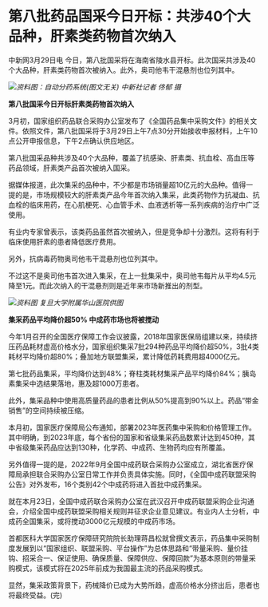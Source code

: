 # 第八批药品国采今日开标：共涉40个大品种，肝素类药物首次纳入

中新网3月29日电 今日，第八批国采将在海南省陵水县开标。此次国采共涉及40个大品种，肝素类药物首次被纳入。此外，奥司他韦干混悬剂也位列其中。

![](https://inews.gtimg.com/news_bt/OHviGOntlnCh1qoCKSMRJ5ag4HQ8rItwpYr8NBmVRAFfYAA/1000)_资料图：自动分药系统(图文无关)
中新社记者 佟郁 摄_

**第八批国采今日开标肝素类药物首次纳入**

3月初，国家组织药品联合采购办公室发布了《全国药品集中采购文件》的相关文件。依照文件，第八批国采将于3月29日上午7点30分开始接收申报材料，上午10点公开申报信息，下午2点确认供应地区。

第八批国采品种共涉及40个大品种，覆盖了抗感染、肝素类、抗血栓、高血压等药品领域，肝素类产品首次被纳入国采。

据媒体报道，此次集采的品种中，不少都是市场销量超10亿元的大品种。值得一提的是，市场规模较大的肝素类产品今年首次纳入集采，此类药物作为抗凝血、抗血栓的临床用药，在心肌梗死、心血管手术、血液透析等一系列疾病的治疗中广泛使用。

有业内专家曾表示，该类药品虽然首次被纳入，但是竞争却十分激烈。这将有利于临床使用肝素的患者降低医疗费用。

另外，抗病毒药物奥司他韦干混悬剂也位列其中。

不过这不是奥司他韦首次进入集采，在上一批集采中，奥司他韦每片从平均4.5元降至1元。而此次纳入的干混悬剂则是近年来市场新推出的剂型。

![](https://inews.gtimg.com/news_bt/OA2YPXx7vstyuIttegSiNWFKds9oyXCxfGg6QPsxOGs24AA/1000)_资料图
复旦大学附属华山医院供图_

**集采药品平均降价超50% 中成药市场也将被搅动**

今年1月召开的全国医疗保障工作会议披露，2018年国家医保局组建以来，持续挤压药品耗材虚高价格水分，国家组织集采7批294种药品平均降价超50%，3批4类耗材平均降价超80%；叠加地方联盟集采，累计降低药耗费用超4000亿元。

第七批药品集采，平均降价达到48%；脊柱类耗材集采产品平均降价84%；胰岛素集采中选结果落地，惠及超1000万患者。

此外，集采品种中使用高质量药品的患者比例从50%提高到90%以上。药品“带金销售”的空间持续被压缩。

本月初，国家医疗保障局公布通知，部署2023年医药集中采购和价格管理工作。其中明确，到2023年底，每个省份的国家和省级集采药品数累计达到450种，其中省级集采药品应达到130种，化学药、中成药、生物药均应有所覆盖。

另外值得一提的是，2022年9月全国中成药联合采购办公室成立，湖北省医疗保障局承担联合采购办公室日常工作并负责具体实施。同时，《全国中成药联盟采购公告》对外发布，16个类别42个中成药将进入首批中成药集采。

就在本月23日，全国中成药联合采购办公室在武汉召开中成药联盟采购企业沟通会，介绍全国中成药联盟采购相关规则并征求企业意见建议。有业内人士分析，中成药全国集采，或将搅动3000亿元规模的中成药市场。

首都医科大学国家医疗保障研究院院长助理蒋昌松就曾撰文表示，药品集中采购制度发展到以“国家组织、联盟采购、平台操作”为总体思路和“带量采购、量价挂钩、招采合一、保证使用、确保质量、保障供应、保障回款”为基本原则的带量采购模式，该模式将在2025年前成为我国最主流的药品采购模式。

显然，集采政策背景下，药械降价已成为大势所趋，虚高价格水分挤出后，患者也将最终受益。(完)

